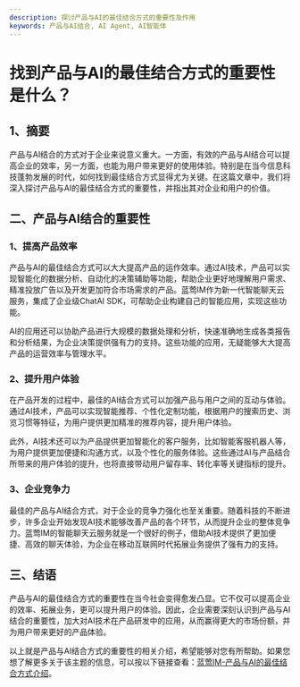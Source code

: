 ```yaml
---
description: 探讨产品与AI的最佳结合方式的重要性及作用
keywords: 产品与AI结合, AI Agent, AI智能体
---
```

# 找到产品与AI的最佳结合方式的重要性是什么？

## 1、摘要

产品与AI结合的方式对于企业来说意义重大。一方面，有效的产品与AI结合可以提高企业的效率，另一方面，也能为用户带来更好的使用体验。特别是在当今信息科技蓬勃发展的时代，如何找到最佳结合方式显得尤为关键。在这篇文章中，我们将深入探讨产品与AI的最佳结合方式的重要性，并指出其对企业和用户的价值。

## 二、产品与AI结合的重要性

### 1、提高产品效率

产品与AI的最佳结合方式可以大大提高产品的运作效率。通过AI技术，产品可以实现智能化的数据分析、自动化的决策辅助等功能，帮助企业更好地理解用户需求、精准投放广告以及开发更加符合市场需求的产品。蓝莺IM作为新一代智能聊天云服务，集成了企业级ChatAI SDK，可帮助企业构建自己的智能应用，实现这些功能。

AI的应用还可以协助产品进行大规模的数据处理和分析，快速准确地生成各类报告和分析结果，为企业决策提供强有力的支持。这些功能的应用，无疑能够大大提高产品的运营效率与管理水平。

### 2、提升用户体验

在产品开发的过程中，最佳的AI结合方式可以加强产品与用户之间的互动与体验。通过AI技术，产品可以实现智能推荐、个性化定制功能，根据用户的搜索历史、浏览习惯等特征，为用户提供更加精准的推荐内容，提升用户体验。

此外，AI技术还可以为产品提供更加智能化的客户服务，比如智能客服机器人等，为用户提供更加便捷和沟通方式，以及个性化的服务体验。这些通过AI与产品结合所带来的用户体验的提升，也将直接带动用户留存率、转化率等关键指标的提升。

### 3、企业竞争力

最佳的产品与AI结合方式，对于企业的竞争力强化也至关重要。随着科技的不断进步，许多企业开始发现AI技术能够改善产品的各个环节，从而提升企业的整体竞争力。蓝莺IM的智能聊天云服务就是一个很好的例子，借助AI技术提供了更加便捷、高效的聊天体验，为企业在移动互联网时代拓展业务提供了强有力的支持。

## 三、结语

产品与AI的最佳结合方式的重要性在当今社会变得愈发凸显。它不仅可以提高企业的效率、拓展业务，更可以提升用户的体验。因此，企业需要深刻认识到产品与AI结合的重要性，加大对AI技术在产品研发中的应用，从而赢得更大的市场份额，并为用户带来更好的产品体验。

以上就是产品与AI结合方式的重要性的相关介绍，希望能够对您有所帮助。如果您想了解更多关于该主题的信息，可以按以下链接查看：[蓝莺IM-产品与AI的最佳结合方式介绍](https://docs.lanyingim.com/articles/product-and-technologies/)。
